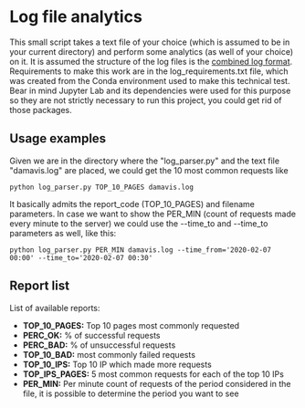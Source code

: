 # Log file analytics

This small script takes a text file of your choice (which is assumed to be in your current directory) and perform some analytics (as well of your choice) on it. It is assumed the structure of the log files is the [combined log format](https://httpd.apache.org/docs/2.4/logs.html). Requirements to make this work are in the log_requirements.txt file, which was created from the Conda environment used to make this technical test. Bear in mind Jupyter Lab and its dependencies were used for this purpose so they are not strictly necessary to run this project, you could get rid of those packages.

## Usage examples

Given we are in the directory where the "log_parser.py" and the text file "damavis.log" are placed, we could get the 10 most common requests like
```
python log_parser.py TOP_10_PAGES damavis.log
```
It basically admits the report_code (TOP_10_PAGES) and filename parameters. In case we want to show the PER_MIN (count of requests made every minute to the server) we could use the --time_to and --time_to parameters as well, like this:
```
python log_parser.py PER_MIN damavis.log --time_from='2020-02-07 00:00' --time_to='2020-02-07 00:30'
```

## Report list

List of available reports:

* **TOP_10_PAGES:** Top 10 pages most commonly requested
* **PERC_OK:** % of successful requests
* **PERC_BAD:** % of unsuccessful requests
* **TOP_10_BAD:** most commonly failed requests
* **TOP_10_IPS:** Top 10 IP which made more requests
* **TOP_IPS_PAGES:** 5 most common requests for each of the top 10 IPs 
* **PER_MIN:** Per minute count of requests of the period considered in the file, it is possible to determine the period you want to see
